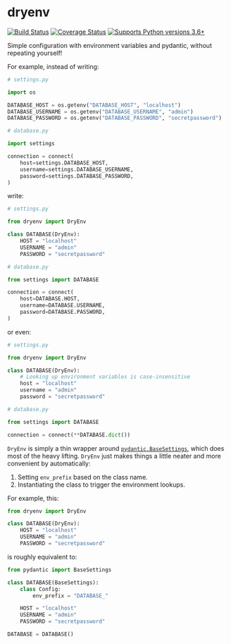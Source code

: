 # dryenv

[![Build Status](https://travis-ci.org/alexmojaki/dryenv.svg?branch=master)](https://travis-ci.org/alexmojaki/dryenv) [![Coverage Status](https://coveralls.io/repos/github/alexmojaki/dryenv/badge.svg?branch=master)](https://coveralls.io/github/alexmojaki/dryenv?branch=master) [![Supports Python versions 3.6+](https://img.shields.io/pypi/pyversions/dryenv.svg)](https://pypi.python.org/pypi/dryenv)

Simple configuration with environment variables and pydantic, without repeating yourself!

For example, instead of writing:

```python
# settings.py

import os

DATABASE_HOST = os.getenv("DATABASE_HOST", "localhost")
DATABASE_USERNAME = os.getenv("DATABASE_USERNAME", "admin")
DATABASE_PASSWORD = os.getenv("DATABASE_PASSWORD", "secretpassword")

# database.py

import settings

connection = connect(
    host=settings.DATABASE_HOST,
    username=settings.DATABASE_USERNAME,
    password=settings.DATABASE_PASSWORD,
)
```

write:

```python
# settings.py

from dryenv import DryEnv

class DATABASE(DryEnv):
    HOST = "localhost"
    USERNAME = "admin"
    PASSWORD = "secretpassword"

# database.py

from settings import DATABASE

connection = connect(
    host=DATABASE.HOST,
    username=DATABASE.USERNAME,
    password=DATABASE.PASSWORD,
)
```

or even:

```python
# settings.py

from dryenv import DryEnv

class DATABASE(DryEnv):
    # Looking up environment variables is case-insensitive
    host = "localhost"
    username = "admin"
    password = "secretpassword"

# database.py

from settings import DATABASE

connection = connect(**DATABASE.dict())
```

`DryEnv` is simply a thin wrapper around [`pydantic.BaseSettings`](https://pydantic-docs.helpmanual.io/usage/settings/), which does most of the heavy lifting. `DryEnv` just makes things a little neater and more convenient by automatically:

1. Setting `env_prefix` based on the class name.
2. Instantiating the class to trigger the environment lookups.
 
For example, this:

```python
from dryenv import DryEnv

class DATABASE(DryEnv):
    HOST = "localhost"
    USERNAME = "admin"
    PASSWORD = "secretpassword"
```

is roughly equivalent to:

```python
from pydantic import BaseSettings

class DATABASE(BaseSettings):
    class Config:
        env_prefix = "DATABASE_"

    HOST = "localhost"
    USERNAME = "admin"
    PASSWORD = "secretpassword"

DATABASE = DATABASE()
```
